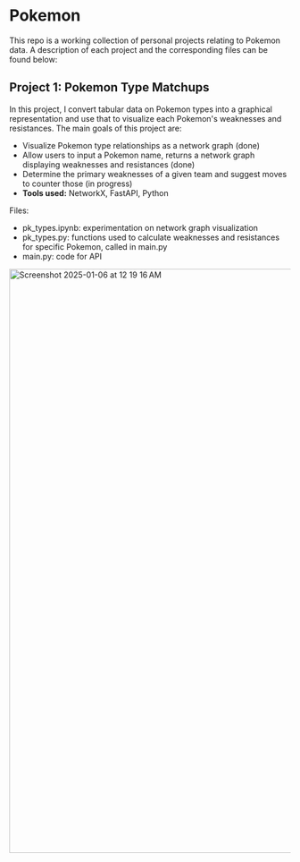 # Pokemon

This repo is a working collection of personal projects relating to Pokemon data. A description of each project and the corresponding files can be found below:

## Project 1: Pokemon Type Matchups

In this project, I convert tabular data on Pokemon types into a graphical representation and use that to visualize each Pokemon's weaknesses and resistances. The main goals of this project are:
- Visualize Pokemon type relationships as a network graph (done)
- Allow users to input a Pokemon name, returns a network graph displaying weaknesses and resistances (done)
- Determine the primary weaknesses of a given team and suggest moves to counter those (in progress)
- **Tools used:** NetworkX, FastAPI, Python

Files:
- pk_types.ipynb: experimentation on network graph visualization
- pk_types.py: functions used to calculate weaknesses and resistances for specific Pokemon, called in main.py
- main.py: code for API

<img width="1044" alt="Screenshot 2025-01-06 at 12 19 16 AM" src="https://github.com/user-attachments/assets/8fced02f-0e26-46d4-add2-8bc5d09e02bf" />


